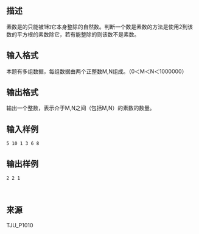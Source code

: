 ## 描述

素数是的只能被1和它本身整除的自然数。判断一个数是素数的方法是使用2到该数的平方根的素数除它，若有能整除的则该数不是素数。

## 输入格式

本题有多组数据，每组数据由两个正整数M,N组成。（0＜M＜N＜1000000）

## 输出格式

输出一个整数，表示介于M,N之间（包括M,N）的素数的数量。

## 输入样例

```plaintext
5 10 1 3 6 8
```

## 输出样例

```plaintext
2 2 1
```



 

## 来源

TJU_P1010

